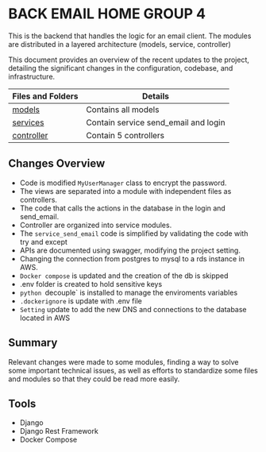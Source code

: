 # BACK EMAIL HOME GROUP 4

This is the backend that handles the logic for an email client. The modules are distributed in a layered architecture (models, service, controller)

This document provides an overview of the recent updates to the project, detailing the significant changes in the configuration, codebase, and infrastructure.

| Files and Folders          | Details                           |
| -------------------------- | --------------------------------- |
| [models](./models.py)      | Contains all models               |
| [services](./services)     | Contain service send_email and login |
| [controller](./controller) | Contain 5 controllers             |

## Changes Overview

- Code is modified `MyUserManager` class to encrypt the password.
- The views are separated into a module with independent files as controllers.
- The code that calls the actions in the database in the login and send_email.
- Controller are organized into service modules.
- The `service_send_email` code is simplified by validating the code with try and except
- APIs are documented using swagger, modifying the project setting.
- Changing the connection from postgres to mysql to a rds instance in AWS.
- `Docker compose` is updated and the creation of the db is skipped
- .env folder is created to hold sensitive keys
- `python `decouple` is installed to manage the enviroments variables
- `.dockerignore` is update with .env file
- `Setting` update to add the new DNS and connections to the database located in AWS

## Summary

Relevant changes were made to some modules, finding a way to solve some important technical issues, as well as efforts to standardize some files and modules so that they could be read more easily.

## Tools

- Django
- Django Rest Framework
- Docker Compose
